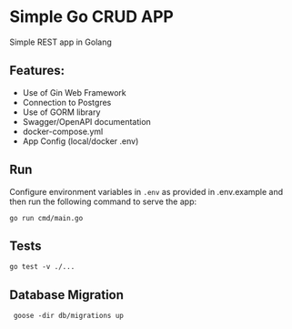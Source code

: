 # Simple Go CRUD APP
Simple REST app in Golang 

## Features:
- Use of  Gin Web Framework
- Connection to Postgres 
- Use of GORM library
- Swagger/OpenAPI documentation
- docker-compose.yml
- App Config (local/docker .env)

## Run
Configure environment variables in `.env` as provided in .env.example and then run the following command to serve the app: 

```
go run cmd/main.go
```

## Tests

```
go test -v ./...
```

## Database Migration

```
 goose -dir db/migrations up
```